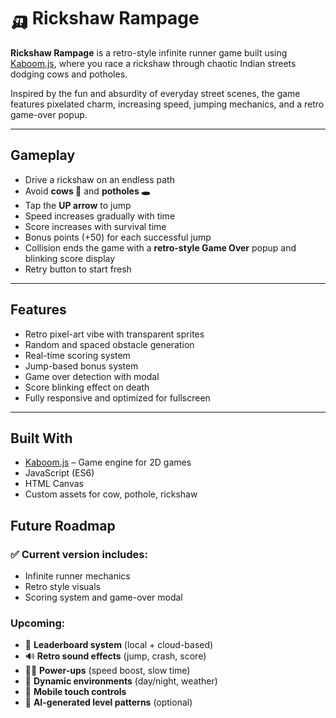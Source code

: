 # 🛺 Rickshaw Rampage

**Rickshaw Rampage** is a retro-style infinite runner game built using [Kaboom.js](https://kaboomjs.com/), where you race a rickshaw through chaotic Indian streets dodging cows and potholes.

Inspired by the fun and absurdity of everyday street scenes, the game features pixelated charm, increasing speed, jumping mechanics, and a retro game-over popup.

---

## Gameplay

- Drive a rickshaw on an endless path
- Avoid **cows 🐄** and **potholes 🕳️**
- Tap the **UP arrow** to jump
- Speed increases gradually with time
- Score increases with survival time
- Bonus points (+50) for each successful jump
- Collision ends the game with a **retro-style Game Over** popup and blinking score display
- Retry button to start fresh

---

## Features

- Retro pixel-art vibe with transparent sprites
- Random and spaced obstacle generation
- Real-time scoring system
- Jump-based bonus system
- Game over detection with modal
- Score blinking effect on death
- Fully responsive and optimized for fullscreen

---

## Built With

- [Kaboom.js](https://kaboomjs.com/) – Game engine for 2D games
- JavaScript (ES6)
- HTML Canvas
- Custom assets for cow, pothole, rickshaw

## Future Roadmap

### ✅ Current version includes:
- Infinite runner mechanics  
- Retro style visuals  
- Scoring system and game-over modal  

### Upcoming:
- 🔢 **Leaderboard system** (local + cloud-based)  
- 🔊 **Retro sound effects** (jump, crash, score)  
- 🧙‍♂️ **Power-ups** (speed boost, slow time)  
- 🎨 **Dynamic environments** (day/night, weather)  
- 📱 **Mobile touch controls**  
- 🧠 **AI-generated level patterns** (optional)
